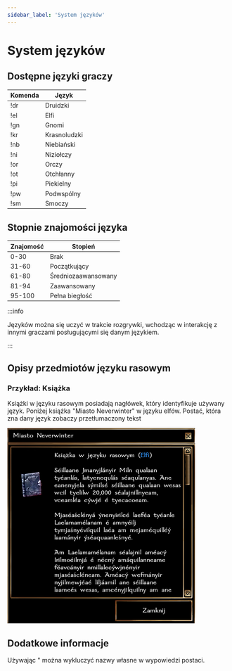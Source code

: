 ```yaml
---
sidebar_label: 'System języków'
---
```


# System języków

## Dostępne języki graczy

| Komenda | Język        |
|---------|--------------|
| !dr     | Druidzki     |
| !el     | Elfi         |
| !gn     | Gnomi        |
| !kr     | Krasnoludzki |
| !nb     | Niebiański   |
| !ni     | Niziołczy    |
| !or     | Orczy        |
| !ot     | Otchłanny    |
| !pi     | Piekielny    |
| !pw     | Podwspólny   |
| !sm     | Smoczy       |

## Stopnie znajomości języka

| Znajomość | Stopień             |
|-----------|---------------------|
| 0-30      | Brak                |
| 31-60     | Początkujący        |
| 61-80     | Średniozaawansowany |
| 81-94     | Zaawansowany        |
| 95-100    | Pełna biegłość      |

:::info

Języków można się uczyć w trakcie rozgrywki, wchodząc w interakcję z innymi graczami posługującymi się danym językiem.

:::

## Opisy przedmiotów języku rasowym

### Przykład: Książka

Książki w języku rasowym posiadają nagłówek, który identyfikuje używany język. Poniżej książka "Miasto Neverwinter" w języku elfów. Postać, która zna dany język zobaczy przetłumaczony tekst

![book](../../static/img/wiki/book.png)

## Dodatkowe informacje

Używając " można wykluczyć nazwy własne w wypowiedzi postaci.
